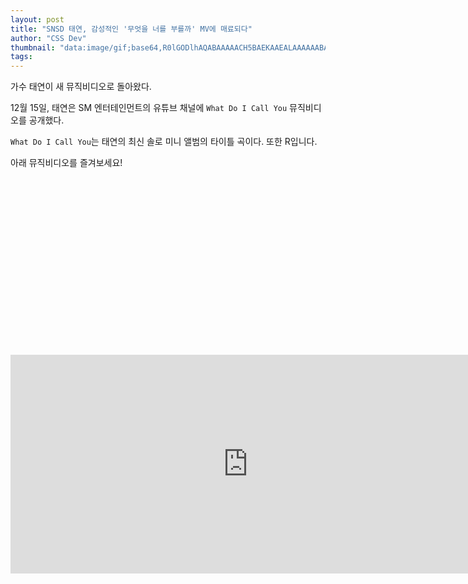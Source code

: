 ```yaml
---
layout: post
title: "SNSD 태연, 감성적인 '무엇을 너를 부를까' MV에 매료되다"
author: "CSS Dev"
thumbnail: "data:image/gif;base64,R0lGODlhAQABAAAAACH5BAEKAAEALAAAAAABAAEAAAICTAEAOw=="
tags: 
---
```



가수 태연이 새 뮤직비디오로 돌아왔다.

12월 15일, 태연은 SM 엔터테인먼트의 유튜브 채널에 `What Do I Call You` 뮤직비디오를 공개했다.

`What Do I Call You`는 태연의 최신 솔로 미니 앨범의 타이틀 곡이다. 또한 R입니다.

아래 뮤직비디오를 즐겨보세요!


<div class="video_wrapper" style="padding-top: 56.25%;">
    <iframe width="760" height="350" frameborder="0" allow="accelerometer; autoplay; clipboard-write; encrypted-media; gyroscope; picture-in-picture" allowfullscreen="" class="lazyload" src="https://www.youtube.com/embed/5LbFdY6vGsQ"></iframe>
</div>
